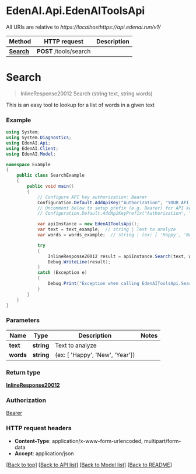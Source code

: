# EdenAI.Api.EdenAIToolsApi

All URIs are relative to *https://localhosthttps://api.edenai.run/v1/*

Method | HTTP request | Description
------------- | ------------- | -------------
[**Search**](EdenAIToolsApi.md#search) | **POST** /tools/search | 


<a name="search"></a>
# **Search**
> InlineResponse20012 Search (string text, string words)



This is an easy tool to lookup for a list of words in a given text

### Example
```csharp
using System;
using System.Diagnostics;
using EdenAI.Api;
using EdenAI.Client;
using EdenAI.Model;

namespace Example
{
    public class SearchExample
    {
        public void main()
        {
            // Configure API key authorization: Bearer
            Configuration.Default.AddApiKey("Authorization", "YOUR_API_KEY");
            // Uncomment below to setup prefix (e.g. Bearer) for API key, if needed
            // Configuration.Default.AddApiKeyPrefix("Authorization", "Bearer");

            var apiInstance = new EdenAIToolsApi();
            var text = text_example;  // string | Text to analyze
            var words = words_example;  // string | (ex: [ 'Happy', 'New', 'Year'])

            try
            {
                InlineResponse20012 result = apiInstance.Search(text, words);
                Debug.WriteLine(result);
            }
            catch (Exception e)
            {
                Debug.Print("Exception when calling EdenAIToolsApi.Search: " + e.Message );
            }
        }
    }
}
```

### Parameters

Name | Type | Description  | Notes
------------- | ------------- | ------------- | -------------
 **text** | **string**| Text to analyze | 
 **words** | **string**| (ex: [ &#39;Happy&#39;, &#39;New&#39;, &#39;Year&#39;]) | 

### Return type

[**InlineResponse20012**](InlineResponse20012.md)

### Authorization

[Bearer](../README.md#Bearer)

### HTTP request headers

 - **Content-Type**: application/x-www-form-urlencoded, multipart/form-data
 - **Accept**: application/json

[[Back to top]](#) [[Back to API list]](../README.md#documentation-for-api-endpoints) [[Back to Model list]](../README.md#documentation-for-models) [[Back to README]](../README.md)

